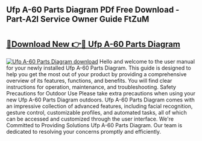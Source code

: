 ## Ufp A-60 Parts Diagram PDf Free Download - Part-A2l Service Owner Guide FtZuM

# <h2><a href="http://dfm7oat.blite.top/?on=Ufp+A-60+Parts+Diagram">🔗Download New 👉🔴 Ufp A-60 Parts Diagram</a></h2>

[![Ufp A-60 Parts Diagram download](https://i.imgur.com/lujVjoI.png)](http://dfm7oat.blite.top/?on=Ufp+A-60+Parts+Diagram)
Hello and welcome to the user manual for your newly installed Ufp A-60 Parts Diagram. This guide is designed to help you get the most out of your product by providing a comprehensive overview of its features, functions, and benefits. You will find clear instructions for operation, maintenance, and troubleshooting. Safety Precautions for Outdoor Use Please take extra precautions when using your new Ufp A-60 Parts Diagram outdoors. Ufp A-60 Parts Diagram comes with an impressive collection of advanced features, including facial recognition, gesture control, customizable profiles, and automated tasks, all of which can be accessed and customized through the user interface. We're Committed to Providing Solutions Ufp A-60 Parts Diagram. Our team is dedicated to resolving your concerns promptly and efficiently.
